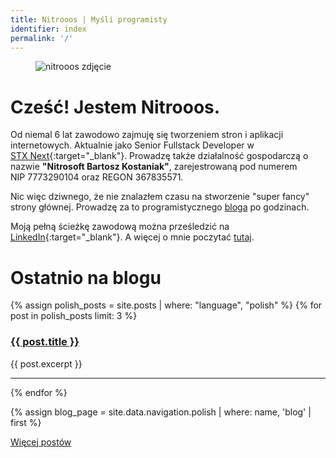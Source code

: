 ```yaml
---
title: Nitrooos | Myśli programisty
identifier: index
permalink: '/'
---
```


<aside class="authors__image">
  <figure>
    <img src="{{ site.baseurl }}/assets/img/nitrooos.png" alt="nitrooos zdjęcie" />
    <br />
  </figure>
</aside>

# Cześć! Jestem Nitrooos.

Od niemal 6 lat zawodowo zajmuję się tworzeniem stron i aplikacji internetowych.
Aktualnie jako Senior Fullstack Developer w
[STX&nbsp;Next](https://stxnext.com){:target="_blank"}. Prowadzę także działalność
gospodarczą o nazwie **"Nitrosoft&nbsp;Bartosz&nbsp;Kostaniak"**, zarejestrowaną 
pod numerem NIP&nbsp;7773290104 oraz REGON&nbsp;367835571.

Nic więc dziwnego, że nie znalazłem czasu na stworzenie "super fancy" strony
głównej. Prowadzę za to programistycznego [bloga](/blog/) po godzinach.

Moją pełną ścieżkę zawodową można prześledzić na
[LinkedIn](https://www.linkedin.com/in/bartosz-kostaniak-623b8bb0/){:target="_blank"}.
A więcej o mnie poczytać [tutaj](/authors/nitrooos).

# Ostatnio na blogu
{% assign polish_posts = site.posts | where: "language", "polish" %}
{% for post in polish_posts limit: 3 %}
  <article class="blog__post-lead">
    <h3 class="blog__post-title">
      <a href="{{ post.url }}">
        {{ post.title }}
      </a>
    </h3>
    <p>{{ post.excerpt }}</p>
  </article>
  <hr/>
{% endfor %}

{% assign blog_page = site.data.navigation.polish | where: name, 'blog' | first %}
<div class="index__posts-below">
  <a class="app__button" href="{{ blog_page.link }}">Więcej postów</a>
</div>
